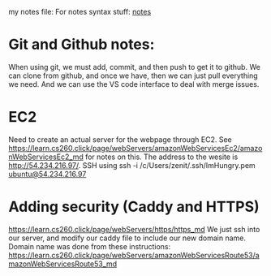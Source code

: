 my notes file:
For notes syntax stuff: [notes](https://docs.github.com/en/get-started/writing-on-github/getting-started-with-writing-and-formatting-on-github/basic-writing-and-formatting-syntax)

# Git and Github notes:
When using git, we must add, commit, and then push to get it to github. We can clone from github, and once we have, then we can just pull everything we need. And we can use the VS code interface to deal with merge issues.

# EC2
Need to create an actual server for the webpage through EC2. See https://learn.cs260.click/page/webServers/amazonWebServicesEc2/amazonWebServicesEc2_md for notes on this. The address to the wesite is http://54.234.216.97/. SSH using ssh -i /c/Users/zenit/.ssh/ImHungry.pem ubuntu@54.234.216.97

# Adding security (Caddy and HTTPS)
https://learn.cs260.click/page/webServers/https/https_md
We just ssh into our server, and modify our caddy file to include our new domain name. Domain name was done from these instructions: https://learn.cs260.click/page/webServers/amazonWebServicesRoute53/amazonWebServicesRoute53_md
